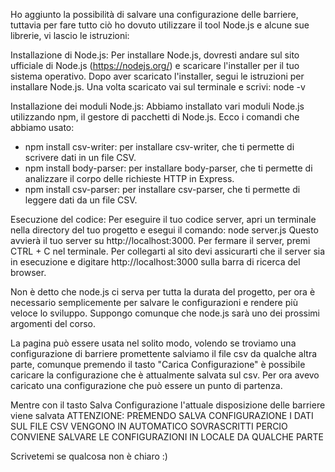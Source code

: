 Ho aggiunto la possibilità di salvare una configurazione delle barriere, tuttavia per fare tutto ciò ho dovuto utilizzare il tool Node.js 
e alcune sue librerie, vi lascio le istruzioni:

Installazione di Node.js: Per installare Node.js, dovresti andare sul sito ufficiale di Node.js (https://nodejs.org/) e scaricare 
  l'installer per il tuo sistema operativo. Dopo aver scaricato l'installer, segui le istruzioni per installare Node.js. Una volta
  scaricato vai sul terminale e scrivi:
  node -v

Installazione dei moduli Node.js: Abbiamo installato vari moduli Node.js utilizzando npm, il gestore di pacchetti di Node.js. 
  Ecco i comandi che abbiamo usato:
  - npm install csv-writer: per installare csv-writer, che ti permette di scrivere dati in un file CSV.
  - npm install body-parser: per installare body-parser, che ti permette di analizzare il corpo delle richieste HTTP in Express.
  - npm install csv-parser: per installare csv-parser, che ti permette di leggere dati da un file CSV.

Esecuzione del codice: Per eseguire il tuo codice server, apri un terminale nella directory del tuo progetto e esegui il comando: 
  node server.js 
  Questo avvierà il tuo server su http://localhost:3000. Per fermare il server, premi CTRL + C nel terminale. 
  Per collegarti al sito devi assicurarti che il server sia in esecuzione e digitare http://localhost:3000 sulla barra di ricerca del
  browser.

Non è detto che node.js ci serva per tutta la durata del progetto, per ora è necessario semplicemente per salvare le configurazioni e
rendere più veloce lo sviluppo. Suppongo comunque che node.js sarà uno dei prossimi argomenti del corso.

La pagina può essere usata nel solito modo, volendo se troviamo una configurazione di barriere promettente salviamo il file csv da qualche
altra parte, comunque premendo il tasto "Carica Configurazione" è possibile caricare la configurazione che è attualmente salvata sul csv.
Per ora avevo caricato una configurazione che può essere un punto di partenza.

Mentre con il tasto Salva Configurazione l'attuale disposizione delle barriere viene salvata
ATTENZIONE: PREMENDO SALVA CONFIGURAZIONE I DATI SUL FILE CSV VENGONO IN AUTOMATICO SOVRASCRITTI PERCIO CONVIENE SALVARE LE CONFIGURAZIONI
IN LOCALE DA QUALCHE PARTE

Scrivetemi se qualcosa non è chiaro :) 

